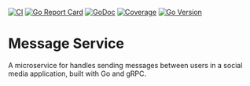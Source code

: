 [![CI](https://github.com/imhasandl/message-service/actions/workflows/ci.yml/badge.svg)](https://github.com/imhasandl/message-service/actions/workflows/ci.yml)
[![Go Report Card](https://goreportcard.com/badge/github.com/imhasandl/message-service)](https://goreportcard.com/report/github.com/imhasandl/message-service)
[![GoDoc](https://godoc.org/github.com/imhasandl/message-service?status.svg)](https://godoc.org/github.com/imhasandl/message-service)
[![Coverage](https://codecov.io/gh/imhasandl/message-service/branch/main/graph/badge.svg)](https://codecov.io/gh/imhasandl/message-service)
[![Go Version](https://img.shields.io/github/go-mod/go-version/imhasandl/message-service)](https://golang.org/doc/devel/release.html)

# Message Service

A microservice for handles sending messages between users in a social media application, built with Go and gRPC.

